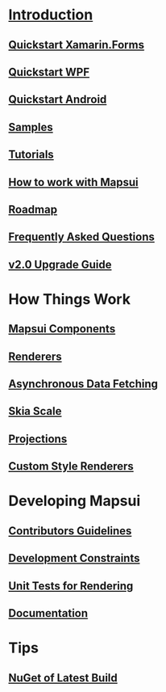 # [Introduction](Home.md)
## [Quickstart Xamarin.Forms](mapsui.forms.md)
## [Quickstart WPF](getting-started-wpf.md)
## [Quickstart Android](getting-started-android.md)
## [Samples](samples.md)
## [Tutorials](tutorials.md)
## [How to work with Mapsui](How-to-work-with-Mapsui.md)
## [Roadmap](Roadmap.md)
## [Frequently Asked Questions](faq.md)
## [v2.0 Upgrade Guide](v2.0-upgrade-guide.md)
# How Things Work
## [Mapsui Components](Mapsui-Components.md)
## [Renderers](Renderers.md)
## [Asynchronous Data Fetching](Async-Fetching.md)
## [Skia Scale](skia-scale.md)
## [Projections](projections.md)
## [Custom Style Renderers](custom-style-renders.md)
# Developing Mapsui
## [Contributors Guidelines](Contributors-Guidelines.md)
## [Development Constraints](Development-constraints.md)
## [Unit Tests for Rendering](Rendering-Tests.md)
## [Documentation](documentation.md)
# Tips
## [NuGet of Latest Build](NuGet-of-latest-build.md)
